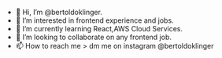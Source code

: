 - 👋 Hi, I’m @bertoldoklinger.
- 👀 I’m interested in frontend experience and jobs.
- 🌱 I’m currently learning React,AWS Cloud Services.
- 💞️ I’m looking to collaborate on any frontend job.
- 📫 How to reach me > dm me on instagram @bertoldoklinger

<!---
bertoldoklinger/bertoldoklinger is a ✨ special ✨ repository because its `README.md` (this file) appears on your GitHub profile.
You can click the Preview link to take a look at your changes.
--->
